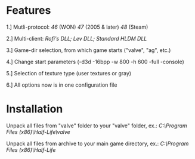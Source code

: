 # Features
1.] Mutli-protocol: *46* (WON) *47* (2005 & later) *48* (Steam)

2.] Multi-client: *Rofi's DLL; Lev DLL; Standard HLDM DLL*

3.] Game-dir selection, from which game starts ("valve", "ag", etc.)

4.] Change start parameters (-d3d -16bpp -w 800 -h 600 -full -console)

5.] Selection of texture type (user textures or gray)

6.] All options now is in one configuration file

# Installation

Unpack all files from "valve" folder to your "valve" folder, ex.: *C:\Program Files (x86)\Half-Life\valve*

Unpack all files from archive to your main game directory, ex.: *C:\Program Files (x86)\Half-Life*
